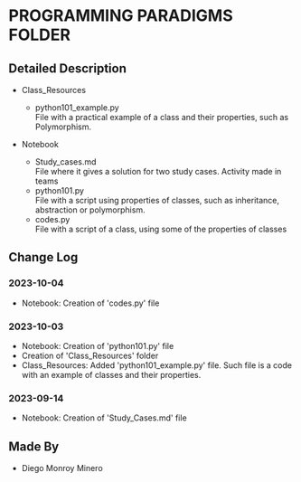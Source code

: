 # PROGRAMMING PARADIGMS FOLDER

## Detailed Description
* Class_Resources  
    * python101_example.py <br> File with a practical example of a class and their properties, such as Polymorphism.

* Notebook
    * Study_cases.md <br> File where it gives a solution for two study cases. Activity made in teams
    * python101.py <br> File with a script using properties of classes, such as inheritance, abstraction or polymorphism.
    * codes.py <br> File with a script of a class, using some of the properties of classes

## Change Log
### 2023-10-04  
- Notebook: Creation of 'codes.py' file

### 2023-10-03
- Notebook: Creation of 'python101.py' file
- Creation of 'Class_Resources' folder
- Class_Resources: Added 'python101_example.py' file. Such file is a code with an example of classes and their properties. 

### 2023-09-14
- Notebook: Creation of 'Study_Cases.md' file

## Made By
* Diego Monroy Minero